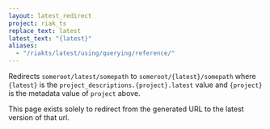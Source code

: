 ```yaml
---
layout: latest_redirect
project: riak_ts
replace_text: latest
latest_text: "{latest}"
aliases:
  - "/riakts/latest/using/querying/reference/"
---
```


Redirects `someroot/latest/somepath` to `someroot/{latest}/somepath` 
where `{latest}` is the `project_descriptions.{project}.latest` value
and `{project}` is the metadata value of `project` above.

This page exists solely to redirect from the generated URL to the latest version of
that url.




